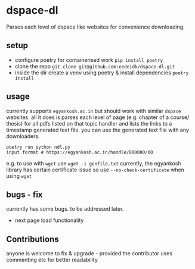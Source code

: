 # dspace-dl
Parses each level of dspace like websites for convenience downloading.

## setup

- configure poetry for containerised work `pip install poetry`
- clone the repo `git clone git@github.com:eedeidk/dspace-dl.git`
- inside the dir create a venv using poetry & install dependencies `poetry install`

## usage

currently supports `egyankosh.ac.in` but should work with similar `dspace`  websites. all it does is parses each level of page (e.g. chapter of a course/ thesis) for all pdfs listed on that topic handler and lists the links to a timestamp generated text file. you can use the generated text file with any downloaders.

```shell
poetry run python ndl.py
input format # https://egyankosh.ac.in/handle/000000/00
```

e.g. to use with `wget` use `wget -i genfile.txt` currently, the egyankosh library has certain certificate issue so use `--no-check-certificate` when using `wget`

## bugs - fix

currently has some bugs. to be addressed later.

- next page load functionality

## Contributions

anyone is welcome to fix & upgrade - provided the contributor uses commenting etc for better readability
